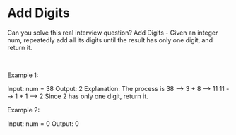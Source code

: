 # Add Digits

Can you solve this real interview question? Add Digits - Given an integer num, repeatedly add all its digits until the result has only one digit, and return it.

 

Example 1:


Input: num = 38
Output: 2
Explanation: The process is
38 --> 3 + 8 --> 11
11 --> 1 + 1 --> 2 
Since 2 has only one digit, return it.


Example 2:


Input: num = 0
Output: 0